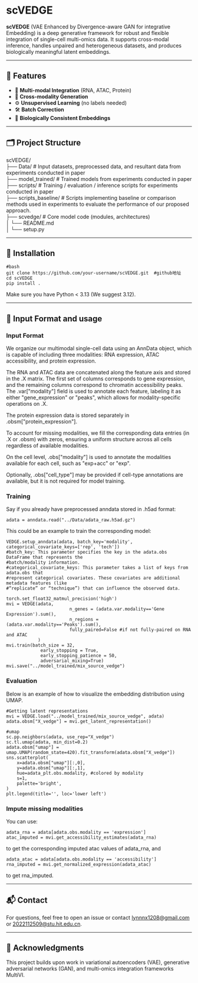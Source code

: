 # scVEDGE

**scVEDGE** (VAE Enhanced by Divergence-aware GAN for integrative Embedding) is a deep generative framework for robust and flexible integration of single-cell multi-omics data. It supports cross-modal inference, handles unpaired and heterogeneous datasets, and produces biologically meaningful latent embeddings.

---

## 🌟 Features

- 🔄 **Multi-modal Integration** (RNA, ATAC, Protein)
- 🧬 **Cross-modality Generation**
- ⚙️ **Unsupervised Learning** (no labels needed)
- 🛠️ **Batch Correction**
- 🎯 **Biologically Consistent Embeddings**

---

## 🗂️ Project Structure

scVEDGE/  
├── Data/ # Input datasets, preprocessed data, and resultant data from experiments conducted in paper  
├── model_trained/ # Trained models from experiments conducted in paper  
├── scripts/ # Training / evaluation / inference scripts for experiments conducted in paper  
├── scripts_baseline/  # Scripts implementing baseline or comparison methods used in experiments to evaluate the performance of our proposed approach.  
├── scvedge/ # Core model code (modules, architectures)  
│ └── README.md  
│ └── setup.py  


---

## 🚀 Installation

```
#bash
git clone https://github.com/your-username/scVEDGE.git  #github地址
cd scVEDGE
pip install .
```
Make sure you have Python < 3.13 (We suggest 3.12). 

---

## 📂 Input Format and usage
### Input Format
We organize our multimodal single-cell data using an AnnData object, which is capable of including three modalities: RNA expression, ATAC accessibility, and protein expression.  

The RNA and ATAC data are concatenated along the feature axis and stored in the .X matrix. The first set of columns corresponds to gene expression, and the remaining columns correspond to chromatin accessibility peaks. The .var["modality"] field is used to annotate each feature, labeling it as either "gene_expression" or "peaks", which allows for modality-specific operations on .X.  

The protein expression data is stored separately in .obsm["protein_expression"].  

To account for missing modalities, we fill the corresponding data entries (in .X or .obsm) with zeros, ensuring a uniform structure across all cells regardless of available modalities.  

On the cell level, .obs["modality"] is used to annotate the modalities available for each cell, such as "exp+acc" or "exp".  

Optionally, .obs["cell_type"] may be provided if cell-type annotations are available, but it is not required for model training.  
### Training
Say if you already have preprocessed anndata stored in .h5ad format:
```
adata = anndata.read("../Data/adata_raw.h5ad.gz")
```
This could be an example to train the corresponding model:
```
VEDGE.setup_anndata(adata, batch_key='modality', categorical_covariate_keys=['rep', 'tech'])
#batch_key: This parameter specifies the key in the adata.obs DataFrame that represents the 
#batch/modality information.
#categorical_covariate_keys: This parameter takes a list of keys from adata.obs that 
#represent categorical covariates. These covariates are additional metadata features (like 
#“replicate” or “technique”) that can influence the observed data.

torch.set_float32_matmul_precision('high')
mvi = VEDGE(adata, 
                        n_genes = (adata.var.modality=='Gene Expression').sum(), 
                        n_regions = (adata.var.modality=='Peaks').sum(),
                        fully_paired=False #if not fully-paired on RNA and ATAC
            )
mvi.train(batch_size = 32,
             early_stopping = True,
             early_stopping_patience = 50,
             adversarial_mixing=True)
mvi.save("../model_trained/mix_source_vedge")
```
### Evaluation
Below is an example of how to visualize the embedding distribution using UMAP.
```
#Getting latent representations
mvi = VEDGE.load("../model_trained/mix_source_vedge", adata)
adata.obsm["X_vedge"] = mvi.get_latent_representation()

#umap
sc.pp.neighbors(adata, use_rep="X_vedge")
sc.tl.umap(adata, min_dist=0.2)
adata.obsm["umap"] = umap.UMAP(random_state=420).fit_transform(adata.obsm["X_vedge"])
sns.scatterplot(
    x=adata.obsm["umap"][:,0],
    y=adata.obsm["umap"][:,1],
    hue=adata_plt.obs.modality, #colored by modality
    s=1,
    palette='bright',
)
plt.legend(title='', loc='lower left')
```
### Impute missing modalities
You can use:
```
adata_rna = adata[adata.obs.modality == 'expression']
atac_imputed = mvi.get_accessibility_estimates(adata_rna)
```
to get the corresponding imputed atac values of adata_rna, and
```
adata_atac = adata[adata.obs.modality == 'accessibility']
rna_imputed = mvi.get_normalized_expression(adata_atac)
```
to get rna_imputed.

---

## 📬 Contact
For questions, feel free to open an issue or contact lynnnx1208@gmail.com or 2022112509@stu.hit.edu.cn.

---

## 🤝 Acknowledgments
This project builds upon work in variational autoencoders (VAE), generative adversarial networks (GAN), and multi-omics integration frameworks MultiVI.

